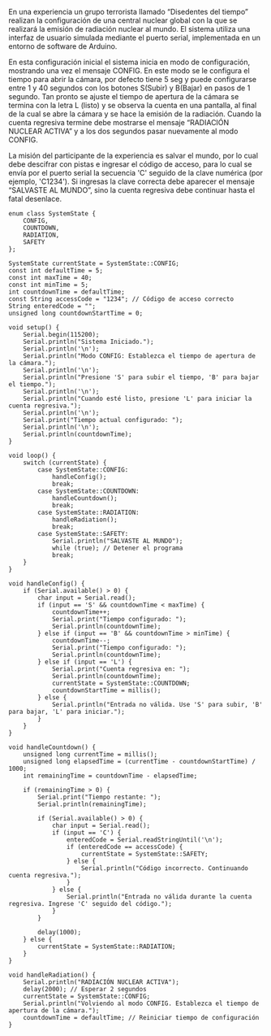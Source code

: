 En una experiencia un grupo terrorista llamado “Disedentes del tiempo” realizan la configuración de una central nuclear global con la que se realizará la emisión de radiación nuclear al mundo. El sistema utiliza una interfaz de usuario simulada mediante el puerto serial, implementada en un entorno de software de Arduino.

En esta configuración inicial el sistema inicia en modo de configuración, mostrando una vez el mensaje CONFIG. En este modo se le configura el tiempo para abrir la cámara, por defecto tiene 5 seg y puede configurarse  entre 1 y 40 segundos con los botones S(Subir) y B(Bajar) en pasos de 1 segundo. Tan pronto se ajuste el tiempo de apertura de la cámara se termina con la letra L (listo) y se observa la cuenta en una pantalla, al final de la cual se abre la cámara y se hace la emisión de la radiación.  Cuando la cuenta regresiva termine debe mostrarse el mensaje “RADIACIÓN NUCLEAR ACTIVA” y a los dos segundos pasar nuevamente al modo CONFIG.

La misión del participante de la experiencia es salvar el mundo, por lo cual debe descifrar con pistas e ingresar el código de acceso, para lo cual  se envía por el puerto serial la secuencia 'C' seguido de la clave numérica (por ejemplo, 'C1234'). Si ingresas la clave correcta debe aparecer el mensaje “SALVASTE AL MUNDO”, sino la cuenta regresiva debe continuar hasta el fatal desenlace.

```
enum class SystemState {
    CONFIG,
    COUNTDOWN,
    RADIATION,
    SAFETY
};

SystemState currentState = SystemState::CONFIG;
const int defaultTime = 5;
const int maxTime = 40;
const int minTime = 5;
int countdownTime = defaultTime;
const String accessCode = "1234"; // Código de acceso correcto
String enteredCode = "";
unsigned long countdownStartTime = 0;

void setup() {
    Serial.begin(115200);
    Serial.println("Sistema Iniciado.");
    Serial.println('\n');
    Serial.println("Modo CONFIG: Establezca el tiempo de apertura de la cámara.");
    Serial.println('\n');
    Serial.println("Presione 'S' para subir el tiempo, 'B' para bajar el tiempo.");
    Serial.println('\n');
    Serial.println("Cuando esté listo, presione 'L' para iniciar la cuenta regresiva.");
    Serial.println('\n');
    Serial.print("Tiempo actual configurado: ");
    Serial.println('\n');
    Serial.println(countdownTime);
}

void loop() {
    switch (currentState) {
        case SystemState::CONFIG:
            handleConfig();
            break;
        case SystemState::COUNTDOWN:
            handleCountdown();
            break;
        case SystemState::RADIATION:
            handleRadiation();
            break;
        case SystemState::SAFETY:
            Serial.println("SALVASTE AL MUNDO");
            while (true); // Detener el programa
            break;
    }
}

void handleConfig() {
    if (Serial.available() > 0) {
        char input = Serial.read();
        if (input == 'S' && countdownTime < maxTime) {
            countdownTime++;
            Serial.print("Tiempo configurado: ");
            Serial.println(countdownTime);
        } else if (input == 'B' && countdownTime > minTime) {
            countdownTime--;
            Serial.print("Tiempo configurado: ");
            Serial.println(countdownTime);
        } else if (input == 'L') {
            Serial.print("Cuenta regresiva en: ");
            Serial.println(countdownTime);
            currentState = SystemState::COUNTDOWN;
            countdownStartTime = millis();
        } else {
            Serial.println("Entrada no válida. Use 'S' para subir, 'B' para bajar, 'L' para iniciar.");
        }
    }
}

void handleCountdown() {
    unsigned long currentTime = millis();
    unsigned long elapsedTime = (currentTime - countdownStartTime) / 1000;
    int remainingTime = countdownTime - elapsedTime;

    if (remainingTime > 0) {
        Serial.print("Tiempo restante: ");
        Serial.println(remainingTime);

        if (Serial.available() > 0) {
            char input = Serial.read();
            if (input == 'C') {
                enteredCode = Serial.readStringUntil('\n');
                if (enteredCode == accessCode) {
                    currentState = SystemState::SAFETY;
                } else {
                    Serial.println("Código incorrecto. Continuando cuenta regresiva.");
                }
            } else {
                Serial.println("Entrada no válida durante la cuenta regresiva. Ingrese 'C' seguido del código.");
            }
        }

        delay(1000);
    } else {
        currentState = SystemState::RADIATION;
    }
}

void handleRadiation() {
    Serial.println("RADIACIÓN NUCLEAR ACTIVA");
    delay(2000); // Esperar 2 segundos
    currentState = SystemState::CONFIG;
    Serial.println("Volviendo al modo CONFIG. Establezca el tiempo de apertura de la cámara.");
    countdownTime = defaultTime; // Reiniciar tiempo de configuración
}
```
